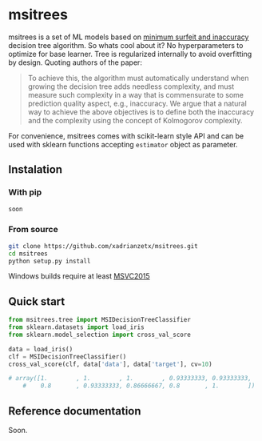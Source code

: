 # msitrees

msitrees is a set of ML models based on [minimum surfeit and inaccuracy](https://ieeexplore.ieee.org/document/8767915) decision tree algorithm. So whats cool about it? No hyperparameters to optimize for base learner. Tree is regularized internally to avoid overfitting by design. Quoting authors of the paper:

> To achieve this, the algorithm must automatically understand when growing the decision tree adds needless complexity, and must
> measure such complexity in a way that is commensurate to some prediction quality aspect, e.g., inaccuracy. We argue that a
> natural way to achieve the above objectives is to define both the inaccuracy and the complexity using the concept of Kolmogorov
> complexity.

For convenience, msitrees comes with scikit-learn style API and can be used with sklearn functions accepting ```estimator``` object as parameter.

## Instalation

### With pip

```bash
soon
```

### From source

```bash
git clone https://github.com/xadrianzetx/msitrees.git
cd msitrees
python setup.py install
```

Windows builds require at least [MSVC2015](https://www.microsoft.com/en-gb/download/details.aspx?id=48145)

## Quick start

```python
from msitrees.tree import MSIDecisionTreeClassifier
from sklearn.datasets import load_iris
from sklearn.model_selection import cross_val_score

data = load_iris()
clf = MSIDecisionTreeClassifier()
cross_val_score(clf, data['data'], data['target'], cv=10)

# array([1.        , 1.        , 1.        , 0.93333333, 0.93333333,
    #    0.8       , 0.93333333, 0.86666667, 0.8       , 1.        ])
```

## Reference documentation

Soon.
